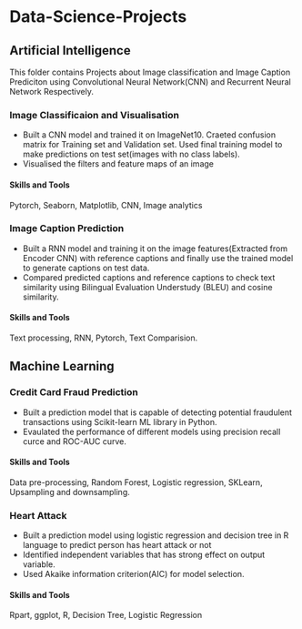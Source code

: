 # Data-Science-Projects

## Artificial Intelligence
This folder contains Projects about Image classification and Image Caption Prediciton using Convolutional Neural Network(CNN) and Recurrent Neural Network Respectively.
### Image Classificaion and Visualisation 
- Built a CNN model and trained it on ImageNet10. Craeted confusion matrix for Training set and Validation set. Used final training model to make predictions on test set(images with no class labels).
- Visualised the filters and feature maps of an image 

#### Skills and Tools
Pytorch, Seaborn, Matplotlib, CNN, Image analytics

### Image Caption Prediction
- Built a RNN model and training it on the image features(Extracted from Encoder CNN) with reference captions and finally use the trained model to generate captions on test data.
- Compared predicted captions and reference captions to check text similarity using Bilingual Evaluation Understudy (BLEU) and cosine similarity.

#### Skills and Tools
Text processing, RNN, Pytorch, Text Comparision.

## Machine Learning 
### Credit Card Fraud Prediction
- Built a prediction model that is capable of detecting potential fraudulent transactions using Scikit-learn ML library in Python.
- Evaulated the performance of different models using precision recall curce and ROC-AUC curve.

#### Skills and Tools
Data pre-processing, Random Forest, Logistic regression, SKLearn, Upsampling and downsampling.

### Heart Attack
- Built a prediction model using logistic regression and decision tree in R language to predict person has heart attack or not
- Identified independent variables that has strong effect on output variable. 
- Used Akaike information criterion(AIC) for model selection.

#### Skills and Tools
Rpart, ggplot, R, Decision Tree, Logistic Regression










